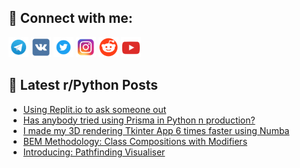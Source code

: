## 🔎 Connect with me:
[<img src="https://github.com/bullbesh/bullbesh/blob/main/images/Telegram.png" width="32" height="32" />](https://t.me/bullbesh)
[<img src="https://github.com/bullbesh/bullbesh/blob/main/images/VK.png" width="32" height="32" />](https://vk.com/bullbesh)
[<img src="https://github.com/bullbesh/bullbesh/blob/main/images/Twitter.png" width="32" height="32" />](https://twitter.com/bullbesh1)
[<img src="https://github.com/bullbesh/bullbesh/blob/main/images/Instagram.png" width="32" height="32" />](https://www.instagram.com/bullbesh)
[<img src="https://github.com/bullbesh/bullbesh/blob/main/images/Reddit.png" width="32" height="32" />](https://www.reddit.com/user/bullbesh)
[<img src="https://github.com/bullbesh/bullbesh/blob/main/images/YouTube.png" width="32" height="32" />](https://www.youtube.com/channel/UCtfjRs6uzgq5mfm8S06WTcg)

## 📕 Latest r/Python Posts
<!-- BLOG-POST-LIST:START -->
- [Using Replit.io to ask someone out](https://www.reddit.com/r/Python/comments/10um52c/using_replitio_to_ask_someone_out/)
- [Has anybody tried using Prisma in Python n production?](https://www.reddit.com/r/Python/comments/10uknhi/has_anybody_tried_using_prisma_in_python_n/)
- [I made my 3D rendering Tkinter App 6 times faster using Numba](https://www.reddit.com/r/Python/comments/10ujx9y/i_made_my_3d_rendering_tkinter_app_6_times_faster/)
- [BEM Methodology: Class Compositions with Modifiers](https://www.reddit.com/r/Python/comments/10ujqjd/bem_methodology_class_compositions_with_modifiers/)
- [Introducing: Pathfinding Visualiser](https://www.reddit.com/r/Python/comments/10uizo6/introducing_pathfinding_visualiser/)
<!-- BLOG-POST-LIST:END -->
